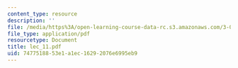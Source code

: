 ```yaml
---
content_type: resource
description: ''
file: /media/https%3A/open-learning-course-data-rc.s3.amazonaws.com/3-064-polymer-engineering-fall-2003/7477518853e1a1ec16292076e6995eb9_lec_11.pdf
file_type: application/pdf
resourcetype: Document
title: lec_11.pdf
uid: 74775188-53e1-a1ec-1629-2076e6995eb9
---
```


